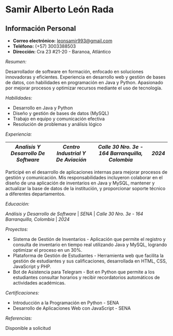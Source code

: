 # Samir Alberto León Rada

## Información Personal

- **Correo electrónico:** leonsamir993@gmail.com 
- **Teléfono:** (+57) 3003388503
- **Dirección:**  Cra 23 #21-20 - Baranoa, Atlántico

*Resumen:*

Desarrollador de software en formación, enfocado en soluciones innovadoras y eficientes. Experiencia en desarrollo web y gestión de bases de datos, con habilidades en programación en Java y Python. Apasionado por mejorar procesos y optimizar recursos mediante el uso de tecnología.

*Habilidades:*

*   Desarrollo en Java y Python
*   Diseño y gestión de bases de datos (MySQL)
*   Trabajo en equipo y comunicación efectiva
*   Resolución de problemas y análisis lógico

*Experiencia:*

*Analisis Y Desarrollo De Software* | *Centro Industrial Y De Aviación* | *Calle 30 Nro. 3e - 164 Barranquilla, Colombia* | *2024*
---|:---:|:---:|:---:
Participé en el desarrollo de aplicaciones internas para mejorar procesos de gestión y comunicación. Mis responsabilidades incluyeron colaborar en el diseño de una aplicación de inventarios en Java y MySQL, mantener y actualizar la base de datos de la institución, y proporcionar soporte técnico a diferentes departamentos.

*Educación:*

*Análisis y Desarrollo de Software* | *SENA* | *Calle 30 Nro. 3e - 164 Barranquilla, Colombia* | *2024*

*Proyectos:*

*   Sistema de Gestión de Inventarios - Aplicación que permite el registro y consulta de inventario en tiempo real utilizando Java y MySQL, logrando optimizar el proceso en un 30%.
*   Plataforma de Gestión de Estudiantes - Herramienta web que facilita la gestión de estudiantes y sus calificaciones, desarrollada en HTML, CSS, JavaScript y PHP.
*   Bot de Asistencia para Telegram - Bot en Python que permite a los estudiantes consultar horarios y recibir recordatorios automáticos de actividades académicas.

*Certificaciones:*

*   Introducción a la Programación en Python - SENA
*   Desarrollo de Aplicaciones Web con JavaScript - SENA

*Referencias:*

Disponible a solicitud